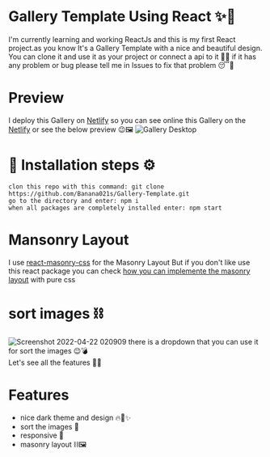 # Gallery Template Using React ✨🎊
I'm currently learning and working ReactJs and this is my first React project.as you know It's a Gallery Template with a nice and beautiful design. You can clone it and use it as your project or connect a api to it 🤔🔥 if it has any problem or bug please tell me in Issues to fix that problem 😴🤝

# Preview
I deploy this Gallery on [Netlify](https://chimerical-cendol-b65002.netlify.app/) so you can see online this Gallery on the [Netlify](https://chimerical-cendol-b65002.netlify.app/) or see the below preview 😉🖼
![Gallery Desktop](https://user-images.githubusercontent.com/89915857/164554768-0c553069-068e-4b3b-b6be-3c383a76d0cf.png)

# 📍 Installation steps ⚙
    clon this repo with this command: git clone https://github.com/Banana021s/Gallery-Template.git
    go to the directory and enter: npm i
    when all packages are completely installed enter: npm start
# Mansonry Layout
I use [react-masonry-css](https://github.com/paulcollett/react-masonry-css) for the Masonry Layout But if you don't like use this react package you can check [how you can implemente the masonry layout](https://developer.mozilla.org/en-US/docs/Web/CSS/CSS_Grid_Layout/Masonry_Layout) with pure css
# sort images ⛓
![Screenshot 2022-04-22 020909](https://user-images.githubusercontent.com/89915857/164556569-59c8aaeb-4b06-426b-a81b-56a331ed374f.png)
there is a dropdown that you can use it for sort the images 😉💣
<br>
Let's see all the features 🧐🎈
# Features   
- nice dark theme and design 🔥🎨✨
- sort the images 🧮
- responsive 📲
- masonry layout ⛓🖼

